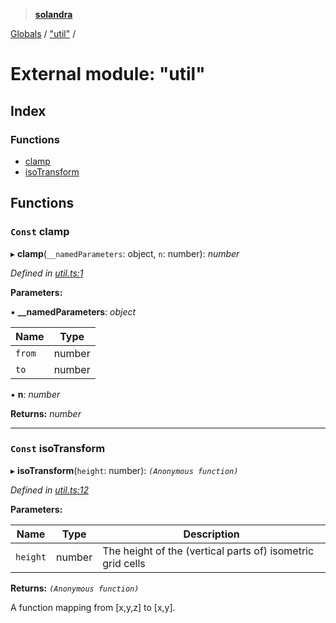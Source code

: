 > **[solandra](../README.md)**

[Globals](../README.md) / ["util"](_util_.md) /

# External module: "util"

## Index

### Functions

* [clamp](_util_.md#const-clamp)
* [isoTransform](_util_.md#const-isotransform)

## Functions

### `Const` clamp

▸ **clamp**(`__namedParameters`: object, `n`: number): *number*

*Defined in [util.ts:1](https://github.com/jamesporter/solandra/blob/9c7ec25/src/lib/util.ts#L1)*

**Parameters:**

▪ **__namedParameters**: *object*

Name | Type |
------ | ------ |
`from` | number |
`to` | number |

▪ **n**: *number*

**Returns:** *number*

___

### `Const` isoTransform

▸ **isoTransform**(`height`: number): *`(Anonymous function)`*

*Defined in [util.ts:12](https://github.com/jamesporter/solandra/blob/9c7ec25/src/lib/util.ts#L12)*

**Parameters:**

Name | Type | Description |
------ | ------ | ------ |
`height` | number | The height of the (vertical parts of) isometric grid cells |

**Returns:** *`(Anonymous function)`*

A function mapping from [x,y,z] to [x,y].
